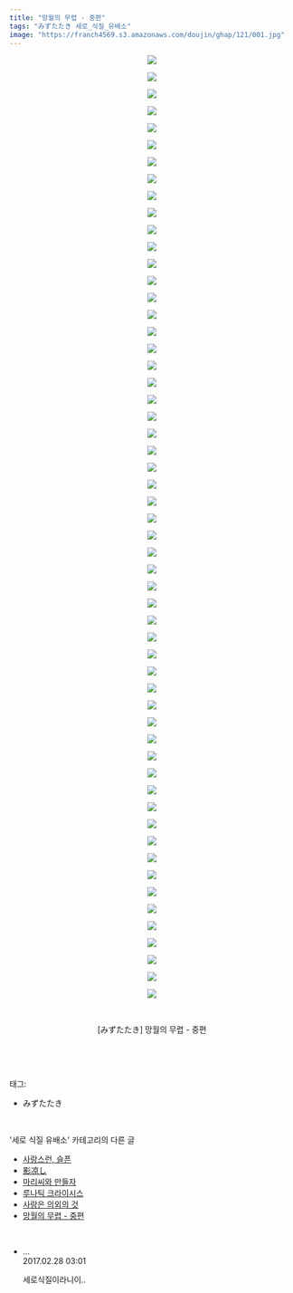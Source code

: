 ```yaml
---
title: "망월의 무렵 - 중편"
tags: "みずたたき 세로_식질_유배소"
image: "https://franch4569.s3.amazonaws.com/doujin/ghap/121/001.jpg"
---
```

<div class="article">
<p style="text-align: center; clear: none; float: none;"><img src="{{ site.imgserver2 }}/ghap/121/001.jpg"/></p>
<p style="text-align: center; clear: none; float: none;"><img src="{{ site.imgserver2 }}/ghap/121/002.jpg"/></p>
<p style="text-align: center; clear: none; float: none;"><img src="{{ site.imgserver2 }}/ghap/121/003.jpg"/></p>
<p style="text-align: center; clear: none; float: none;"><img src="{{ site.imgserver2 }}/ghap/121/004.jpg"/></p>
<p style="text-align: center; clear: none; float: none;"><img src="{{ site.imgserver2 }}/ghap/121/005.jpg"/></p>
<p style="text-align: center; clear: none; float: none;"><img src="{{ site.imgserver2 }}/ghap/121/006.jpg"/></p>
<p style="text-align: center; clear: none; float: none;"><img src="{{ site.imgserver2 }}/ghap/121/007.jpg"/></p>
<p style="text-align: center; clear: none; float: none;"><img src="{{ site.imgserver2 }}/ghap/121/008.jpg"/></p>
<p style="text-align: center; clear: none; float: none;"><img src="{{ site.imgserver2 }}/ghap/121/009.jpg"/></p>
<p style="text-align: center; clear: none; float: none;"><img src="{{ site.imgserver2 }}/ghap/121/010.jpg"/></p>
<p style="text-align: center; clear: none; float: none;"><img src="{{ site.imgserver2 }}/ghap/121/011.jpg"/></p>
<p style="text-align: center; clear: none; float: none;"><img src="{{ site.imgserver2 }}/ghap/121/012.jpg"/></p>
<p style="text-align: center; clear: none; float: none;"><img src="{{ site.imgserver2 }}/ghap/121/013.jpg"/></p>
<p style="text-align: center; clear: none; float: none;"><img src="{{ site.imgserver2 }}/ghap/121/014.jpg"/></p>
<p style="text-align: center; clear: none; float: none;"><img src="{{ site.imgserver2 }}/ghap/121/015.jpg"/></p>
<p style="text-align: center; clear: none; float: none;"><img src="{{ site.imgserver2 }}/ghap/121/016.jpg"/></p>
<p style="text-align: center; clear: none; float: none;"><img src="{{ site.imgserver2 }}/ghap/121/017.jpg"/></p>
<p style="text-align: center; clear: none; float: none;"><img src="{{ site.imgserver2 }}/ghap/121/018.jpg"/></p>
<p style="text-align: center; clear: none; float: none;"><img src="{{ site.imgserver2 }}/ghap/121/019.jpg"/></p>
<p style="text-align: center; clear: none; float: none;"><img src="{{ site.imgserver2 }}/ghap/121/020.jpg"/></p>
<p style="text-align: center; clear: none; float: none;"><img src="{{ site.imgserver2 }}/ghap/121/021.jpg"/></p>
<p style="text-align: center; clear: none; float: none;"><img src="{{ site.imgserver2 }}/ghap/121/022.jpg"/></p>
<p style="text-align: center; clear: none; float: none;"><img src="{{ site.imgserver2 }}/ghap/121/023.jpg"/></p>
<p style="text-align: center; clear: none; float: none;"><img src="{{ site.imgserver2 }}/ghap/121/024.jpg"/></p>
<p style="text-align: center; clear: none; float: none;"><img src="{{ site.imgserver2 }}/ghap/121/025.jpg"/></p>
<p style="text-align: center; clear: none; float: none;"><img src="{{ site.imgserver2 }}/ghap/121/026.jpg"/></p>
<p style="text-align: center; clear: none; float: none;"><img src="{{ site.imgserver2 }}/ghap/121/027.jpg"/></p>
<p style="text-align: center; clear: none; float: none;"><img src="{{ site.imgserver2 }}/ghap/121/028.jpg"/></p>
<p style="text-align: center; clear: none; float: none;"><img src="{{ site.imgserver2 }}/ghap/121/029.jpg"/></p>
<p style="text-align: center; clear: none; float: none;"><img src="{{ site.imgserver2 }}/ghap/121/030.jpg"/></p>
<p style="text-align: center; clear: none; float: none;"><img src="{{ site.imgserver2 }}/ghap/121/031.jpg"/></p>
<p style="text-align: center; clear: none; float: none;"><img src="{{ site.imgserver2 }}/ghap/121/032.jpg"/></p>
<p style="text-align: center; clear: none; float: none;"><img src="{{ site.imgserver2 }}/ghap/121/033.jpg"/></p>
<p style="text-align: center; clear: none; float: none;"><img src="{{ site.imgserver2 }}/ghap/121/034.jpg"/></p>
<p style="text-align: center; clear: none; float: none;"><img src="{{ site.imgserver2 }}/ghap/121/035.jpg"/></p>
<p style="text-align: center; clear: none; float: none;"><img src="{{ site.imgserver2 }}/ghap/121/036.jpg"/></p>
<p style="text-align: center; clear: none; float: none;"><img src="{{ site.imgserver2 }}/ghap/121/037.jpg"/></p>
<p style="text-align: center; clear: none; float: none;"><img src="{{ site.imgserver2 }}/ghap/121/038.jpg"/></p>
<p style="text-align: center; clear: none; float: none;"><img src="{{ site.imgserver2 }}/ghap/121/039.jpg"/></p>
<p style="text-align: center; clear: none; float: none;"><img src="{{ site.imgserver2 }}/ghap/121/040.jpg"/></p>
<p style="text-align: center; clear: none; float: none;"><img src="{{ site.imgserver2 }}/ghap/121/041.jpg"/></p>
<p style="text-align: center; clear: none; float: none;"><img src="{{ site.imgserver2 }}/ghap/121/042.jpg"/></p>
<p style="text-align: center; clear: none; float: none;"><img src="{{ site.imgserver2 }}/ghap/121/043.jpg"/></p>
<p style="text-align: center; clear: none; float: none;"><img src="{{ site.imgserver2 }}/ghap/121/044.jpg"/></p>
<p style="text-align: center; clear: none; float: none;"><img src="{{ site.imgserver2 }}/ghap/121/045.jpg"/></p>
<p style="text-align: center; clear: none; float: none;"><img src="{{ site.imgserver2 }}/ghap/121/046.jpg"/></p>
<p style="text-align: center; clear: none; float: none;"><img src="{{ site.imgserver2 }}/ghap/121/047.jpg"/></p>
<p style="text-align: center; clear: none; float: none;"><img src="{{ site.imgserver2 }}/ghap/121/048.jpg"/></p>
<p style="text-align: center; clear: none; float: none;"><img src="{{ site.imgserver2 }}/ghap/121/049.jpg"/></p>
<p style="text-align: center; clear: none; float: none;"><img src="{{ site.imgserver2 }}/ghap/121/050.jpg"/></p>
<p style="text-align: center; clear: none; float: none;"><img src="{{ site.imgserver2 }}/ghap/121/051.jpg"/></p>
<p style="text-align: center; clear: none; float: none;"><img src="{{ site.imgserver2 }}/ghap/121/052.jpg"/></p>
<p style="text-align: center; clear: none; float: none;"><img src="{{ site.imgserver2 }}/ghap/121/053.jpg"/></p>
<p style="text-align: center; clear: none; float: none;"><img src="{{ site.imgserver2 }}/ghap/121/054.jpg"/></p>
<p style="text-align: center; clear: none; float: none;"><img src="{{ site.imgserver2 }}/ghap/121/055.jpg"/></p>
<p style="text-align: center; clear: none; float: none;"><img src="{{ site.imgserver2 }}/ghap/121/056.jpg"/></p>
<p style="text-align: center; clear: none; float: none;"><br/></p>
<p style="text-align: center; clear: none; float: none;">[みずたたき] 망월의 무렵 - 중편</p>
<p><br/></p>
</div><br/>
<div class="tagTrail">
<p>태그: </p>
<ul>
<li>みずたたき</li>
</ul>
</div><br/>
<div class="another">
<p>'세로 식질 유배소' 카테고리의 다른 글</p>
<ul>
<li><a href="/ghap_650">사랑스런, 슬픈</a></li>
<li><a href="/ghap_407">影凉し</a></li>
<li><a href="/ghap_368">마리씨와 만들자</a></li>
<li><a href="/ghap_352">루나틱 크라이시스</a></li>
<li><a href="/ghap_341">사랑은 의외의 것</a></li>
<li><a href="/ghap_121">망월의 무렵 - 중편</a></li>
</ul>
</div><br/>
<div class="cb_module cb_fluid">
<div class="cb_wrt cb_profile">
<div class="comment">
<ul>
<li class="cb_thumb_off" id="comment14927366">
<div class="cb_comment_area">
<div class="cb_info_area">
<div class="cb_section">
<span class="cb_nick_name">...</span>
</div>
<div class="cb_section">
<span class="cb_date">2017.02.28 03:01 </span>
</div>
</div>
<div class="cb_dsc_comment">
<p class="cb_dsc">
											세로식질이라니이..
										</p>
</div>
</div></li>
</ul>
</div>
</div><!-- commentList close -->
</div><br/>
